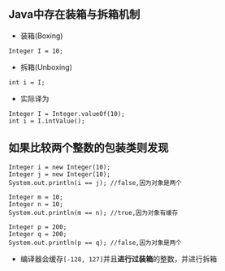 ## Java中存在装箱与拆箱机制
- 装箱(Boxing)  
```
Integer I = 10;
```
- 拆箱(Unboxing)  
```
int i = I;
```
- 实际译为  
```
Integer I = Integer.valueOf(10);
int i = I.intValue();
```

## 如果比较两个整数的包装类则发现  
```
Integer i = new Integer(10);
Integer j = new Integer(10);
System.out.println(i == j); //false,因为对象是两个

Integer m = 10;
Integer n = 10;
System.out.println(m == n); //true,因为对象有缓存

Integer p = 200;
Integer q = 200;
System.out.println(p == q); //false,因为对象是两个
```
- 编译器会缓存`[-128, 127]`并且**进行过装箱**的整数，并进行拆箱
